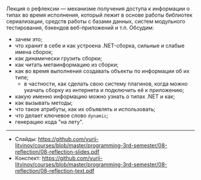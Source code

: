 Лекция о рефлексии — механизме получения доступа к информации о типах во время исполнения, который лежит в основе работы библиотек сериализации, средств работы с базами данных, систем модульного тестирования, бэкендов веб-приложений и т.п. Обсудим:
- зачем это;
- что хранит в себе и как устроена .NET-сборка, сильные и слабые имена сборок;
- как динамически грузить сборки;
- как читать метаинформацию из сборки;
- как во время выполнения создавать объекты по информации об их типе;
  - в частности, как сделать свою систему плагинов, когда можно укачать сборку из интернета и подключить её к приложению;
- какую именно информацию можно узнать о типах .NET и как;
- как вызывать методы;
- что такое атрибуты, как их объявлять и использовать;
- что делает ключевое слово `dynamic`;
- генерацию кода "на лету".

---

- Слайды: https://github.com/yurii-litvinov/courses/blob/master/programming-3rd-semester/08-reflection/08-reflection-slides.pdf
- Конспект: https://github.com/yurii-litvinov/courses/blob/master/programming-3rd-semester/08-reflection/08-reflection-text.pdf